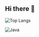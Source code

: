 ## Hi there 👋


![Top Langs](https://github-readme-stats.vercel.app/api/top-langs/?username=Priorpeice&layout=compact)


![Java](https://img.shields.io/badge/java-#EE2E24.svg?&style=for-the-badge&logo=java&logoColor=black)

